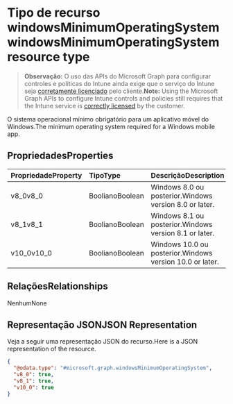 # <a name="windowsminimumoperatingsystem-resource-type"></a><span data-ttu-id="dca2c-101">Tipo de recurso windowsMinimumOperatingSystem</span><span class="sxs-lookup"><span data-stu-id="dca2c-101">windowsMinimumOperatingSystem resource type</span></span>

> <span data-ttu-id="dca2c-102">**Observação:** O uso das APIs do Microsoft Graph para configurar controles e políticas do Intune ainda exige que o serviço do Intune seja [corretamente licenciado](https://go.microsoft.com/fwlink/?linkid=839381) pelo cliente.</span><span class="sxs-lookup"><span data-stu-id="dca2c-102">**Note:** Using the Microsoft Graph APIs to configure Intune controls and policies still requires that the Intune service is [correctly licensed](https://go.microsoft.com/fwlink/?linkid=839381) by the customer.</span></span>

<span data-ttu-id="dca2c-103">O sistema operacional mínimo obrigatório para um aplicativo móvel do Windows.</span><span class="sxs-lookup"><span data-stu-id="dca2c-103">The minimum operating system required for a Windows mobile app.</span></span>
## <a name="properties"></a><span data-ttu-id="dca2c-104">Propriedades</span><span class="sxs-lookup"><span data-stu-id="dca2c-104">Properties</span></span>
|<span data-ttu-id="dca2c-105">Propriedade</span><span class="sxs-lookup"><span data-stu-id="dca2c-105">Property</span></span>|<span data-ttu-id="dca2c-106">Tipo</span><span class="sxs-lookup"><span data-stu-id="dca2c-106">Type</span></span>|<span data-ttu-id="dca2c-107">Descrição</span><span class="sxs-lookup"><span data-stu-id="dca2c-107">Description</span></span>|
|:---|:---|:---|
|<span data-ttu-id="dca2c-108">v8_0</span><span class="sxs-lookup"><span data-stu-id="dca2c-108">v8_0</span></span>|<span data-ttu-id="dca2c-109">Booliano</span><span class="sxs-lookup"><span data-stu-id="dca2c-109">Boolean</span></span>|<span data-ttu-id="dca2c-110">Windows 8.0 ou posterior.</span><span class="sxs-lookup"><span data-stu-id="dca2c-110">Windows version 8.0 or later.</span></span>|
|<span data-ttu-id="dca2c-111">v8_1</span><span class="sxs-lookup"><span data-stu-id="dca2c-111">v8_1</span></span>|<span data-ttu-id="dca2c-112">Booliano</span><span class="sxs-lookup"><span data-stu-id="dca2c-112">Boolean</span></span>|<span data-ttu-id="dca2c-113">Windows 8.1 ou posterior.</span><span class="sxs-lookup"><span data-stu-id="dca2c-113">Windows version 8.1 or later.</span></span>|
|<span data-ttu-id="dca2c-114">v10_0</span><span class="sxs-lookup"><span data-stu-id="dca2c-114">v10_0</span></span>|<span data-ttu-id="dca2c-115">Booliano</span><span class="sxs-lookup"><span data-stu-id="dca2c-115">Boolean</span></span>|<span data-ttu-id="dca2c-116">Windows 10.0 ou posterior.</span><span class="sxs-lookup"><span data-stu-id="dca2c-116">Windows version 10.0 or later.</span></span>|

## <a name="relationships"></a><span data-ttu-id="dca2c-117">Relações</span><span class="sxs-lookup"><span data-stu-id="dca2c-117">Relationships</span></span>
<span data-ttu-id="dca2c-118">Nenhum</span><span class="sxs-lookup"><span data-stu-id="dca2c-118">None</span></span>
## <a name="json-representation"></a><span data-ttu-id="dca2c-119">Representação JSON</span><span class="sxs-lookup"><span data-stu-id="dca2c-119">JSON Representation</span></span>
<span data-ttu-id="dca2c-120">Veja a seguir uma representação JSON do recurso.</span><span class="sxs-lookup"><span data-stu-id="dca2c-120">Here is a JSON representation of the resource.</span></span>
<!--{
  "blockType": "resource",
  "@odata.type": "microsoft.graph.windowsMinimumOperatingSystem"
}-->
``` json
{
  "@odata.type": "#microsoft.graph.windowsMinimumOperatingSystem",
  "v8_0": true,
  "v8_1": true,
  "v10_0": true
}
```








